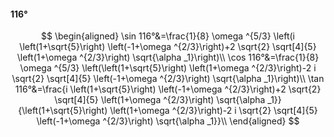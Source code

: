 #### 116°

$$
\begin{aligned}
\sin 116°&=\frac{1}{8} \omega ^{5/3} \left(i \left(1+\sqrt{5}\right) \left(-1+\omega ^{2/3}\right)+2 \sqrt{2} \sqrt[4]{5} \left(1+\omega ^{2/3}\right) \sqrt{\alpha
_1}\right)\\
\cos 116°&=\frac{1}{8} \omega ^{5/3} \left(\left(1+\sqrt{5}\right) \left(1+\omega ^{2/3}\right)-2 i \sqrt{2} \sqrt[4]{5} \left(-1+\omega ^{2/3}\right) \sqrt{\alpha
_1}\right)\\
\tan 116°&=\frac{i \left(1+\sqrt{5}\right) \left(-1+\omega ^{2/3}\right)+2 \sqrt{2} \sqrt[4]{5} \left(1+\omega ^{2/3}\right) \sqrt{\alpha _1}}{\left(1+\sqrt{5}\right)
\left(1+\omega ^{2/3}\right)-2 i \sqrt{2} \sqrt[4]{5} \left(-1+\omega ^{2/3}\right) \sqrt{\alpha _1}}\\
\end{aligned}
$$

